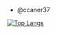 - @ccaner37 

[![Top Langs](https://github-readme-stats.vercel.app/api/top-langs/?username=ccaner37&theme=&layout=compact&hide=hlsl,shaderlab,mathematica)](https://github.com/anuraghazra/github-readme-stats)

<!--START_SECTION:waka-->
<!---
[![willianrod's wakatime stats](https://github-readme-stats.vercel.app/api/wakatime?username=ccaner37&range=last_year)](https://github.com/anuraghazra/github-readme-stats)
--->
<!--END_SECTION:waka-->

<!---
ccaner37/ccaner37 is a ✨ special ✨ repository because its `README.md` (this file) appears on your GitHub profile.
You can click the Preview link to take a look at your changes.
--->
 
